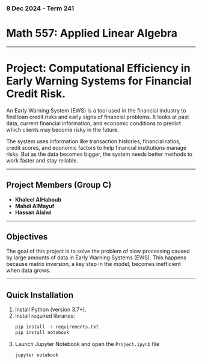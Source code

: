 ### 8 Dec 2024 - Term 241
# Math 557: Applied Linear Algebra
---
# Project: Computational Efficiency in Early Warning Systems for Financial Credit Risk.

An Early Warning System (EWS) is a tool used in the financial industry to find loan credit risks and early signs of financial problems. It looks at past data, current financial information, and economic conditions to predict which clients may become risky in the future.

The system uses information like transaction histories, financial ratios, credit scores, and economic factors to help financial institutions manage risks. But as the data becomes bigger, the system needs better methods to work faster and stay reliable.


---

## Project Members (Group C)

- **Khaleel AlHaboub**
- **Mahdi AlMayuf**
- **Hassan Alalwi**

---

## Objectives

The goal of this project is to solve the problem of slow processing caused by large amounts of data in Early Warning Systems (EWS). This happens because matrix inversion, a key step in the model, becomes inefficient when data grows.

---

## Quick Installation

1. Install Python (version 3.7+).
2. Install required libraries:
   ```bash
   pip install -r requirements.txt
   pip install notebook
3. Launch Jupyter Notebook and open the `Project.ipynb` file
   ```bash
   jupyter notebook
